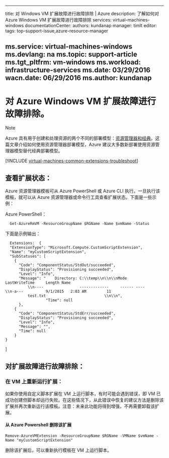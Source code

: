 <!-- ARM: tested -->

---
title: 对 Windows VM 扩展故障进行故障排除 | Azure
description: 了解如何对 Azure Windows VM 扩展故障进行故障排除
services: virtual-machines-windows
documentationCenter: 
authors: kundanap
manager: timlt
editor: 
tags: top-support-issue,azure-resource-manager

ms.service: virtual-machines-windows
ms.devlang: na
ms.topic: support-article
ms.tgt_pltfrm: vm-windows
ms.workload: infrastructure-services
ms.date: 03/29/2016
wacn.date: 06/29/2016
ms.author: kundanap
---

# 对 Azure Windows VM 扩展故障进行故障排除。

> [!NOTE]
>Azure 具有用于创建和处理资源的两个不同的部署模型：[资源管理器和经典](../azure-resource-manager/resource-manager-deployment-model.md)。这篇文章介绍如何使用资源管理器部署模型，Azure 建议大多数新部署使用资源管理器模型替代经典部署模型。

[!INCLUDE [virtual-machines-common-extensions-troubleshoot](../../includes/virtual-machines-common-extensions-troubleshoot.md)]

## 查看扩展状态：
Azure 资源管理器模板可从 Azure PowerShell 或 Azure CLI 执行。一旦执行该模板，就可以从 Azure 资源管理器或命令行工具查看扩展状态。下面是一些示例：

Azure PowerShell：

```
  Get-AzureRmVM -ResourceGroupName $RGName -Name $vmName -Status
```

下面是示例输出：

```
  Extensions:  {
  "ExtensionType": "Microsoft.Compute.CustomScriptExtension",
  "Name": "myCustomScriptExtension",
  "SubStatuses": [
    {
      "Code": "ComponentStatus/StdOut/succeeded",
      "DisplayStatus": "Provisioning succeeded",
      "Level": "Info",
      "Message": "    Directory: C:\\temp\\n\\n\\nMode                LastWriteTime     Length Name
          \\n----                -------------     ------ ----                              \\n-a---          9/1/2015   2:03 AM         11
          test.txt                          \\n\\n",
                  "Time": null
      },
    {
      "Code": "ComponentStatus/StdErr/succeeded",
      "DisplayStatus": "Provisioning succeeded",
      "Level": "Info",
      "Message": "",
      "Time": null
    }
}
```
  ]

## 对扩展故障进行故障排除：

### 在 VM 上重新运行扩展：

如果你使用自定义脚本扩展在 VM 上运行脚本，有时可能会遇到错误，即 VM 已成功创建但脚本却运行失败。在这些情况下，从此错误中恢复的建议方法是删除该扩展并再次重新运行该模板。注意：未来此功能将得到增强，不再需要卸载该扩展。

#### 从 Azure Powershell 删除该扩展

```
Remove-AzureVMExtension -ResourceGroupName $RGName -VMName $vmName -Name "myCustomScriptExtension"
```

删除该扩展后，可以重新执行模板在 VM 上运行脚本。

<!---HONumber=Mooncake_1207_2015-->